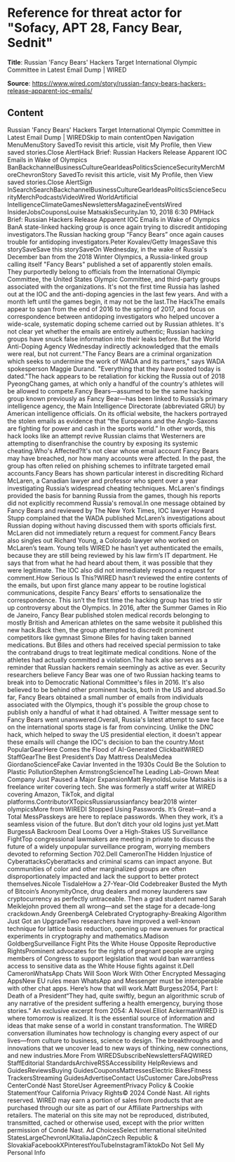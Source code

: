 # Reference for threat actor for "Sofacy, APT 28, Fancy Bear, Sednit"

**Title**: Russian 'Fancy Bears' Hackers Target International Olympic Committee in Latest Email Dump | WIRED

**Source**: https://www.wired.com/story/russian-fancy-bears-hackers-release-apparent-ioc-emails/

## Content
Russian 'Fancy Bears' Hackers Target International Olympic Committee in Latest Email Dump | WIREDSkip to main contentOpen Navigation MenuMenuStory SavedTo revisit this article, visit My Profile, then View saved stories.Close AlertHack Brief: Russian Hackers Release Apparent IOC Emails in Wake of Olympics BanBackchannelBusinessCultureGearIdeasPoliticsScienceSecurityMerchMoreChevronStory SavedTo revisit this article, visit My Profile, then View saved stories.Close AlertSign InSearchSearchBackchannelBusinessCultureGearIdeasPoliticsScienceSecurityMerchPodcastsVideoWired WorldArtificial IntelligenceClimateGamesNewslettersMagazineEventsWired InsiderJobsCouponsLouise MatsakisSecurityJan 10, 2018 6:30 PMHack Brief: Russian Hackers Release Apparent IOC Emails in Wake of Olympics BanA state-linked hacking group is once again trying to discredit antidoping investigators.The Russian hacking group “Fancy Bears” once again causes trouble for antidoping investigators.Peter Kovalev/Getty ImagesSave this storySaveSave this storySaveOn Wednesday, in the wake of Russia's December ban from the 2018 Winter Olympics, a Russia-linked group calling itself "Fancy Bears" published a set of apparently stolen emails. They purportedly belong to officials from the International Olympic Committee, the United States Olympic Committee, and third-party groups associated with the organizations. It's not the first time Russia has lashed out at the IOC and the anti-doping agencies in the last few years. And with a month left until the games begin, it may not be the last.The HackThe emails appear to span from the end of 2016 to the spring of 2017, and focus on correspondence between antidoping investigators who helped uncover a wide-scale, systematic doping scheme carried out by Russian athletes. It's not clear yet whether the emails are entirely authentic; Russian hacking groups have snuck false information into their leaks before. But the World Anti-Doping Agency Wednesday indirectly acknowledged that the emails were real, but not current."The Fancy Bears are a criminal organization which seeks to undermine the work of WADA and its partners," says WADA spokesperson Maggie Durand. "Everything that they have posted today is dated."The hack appears to be retaliation for kicking the Russia out of 2018 PyeongChang games, at which only a handful of the country's athletes will be allowed to compete.Fancy Bears—assumed to be the same hacking group known previously as Fancy Bear—has been linked to Russia’s primary intelligence agency, the Main Intelligence Directorate (abbreviated GRU) by American intelligence officials. On its official website, the hackers portrayed the stolen emails as evidence that “the Europeans and the Anglo-Saxons are fighting for power and cash in the sports world.” In other words, this hack looks like an attempt revive Russian claims that Westerners are attempting to disenfranchise the country by exposing its systemic cheating.Who's Affected?It's not clear whose email account Fancy Bears may have breached, nor how many accounts were affected. In the past, the group has often relied on phishing schemes to infiltrate targeted email accounts.Fancy Bears has shown particular interest in discrediting Richard McLaren, a Canadian lawyer and professor who spent over a year investigating Russia’s widespread cheating techniques. McLaren's findings provided the basis for banning Russia from the games, though his reports did not explicitly recommend Russia's removal.In one message obtained by Fancy Bears and reviewed by The New York Times, IOC lawyer Howard Stupp complained that the WADA published McLaren’s investigations about Russian doping without having discussed them with sports officials first. McLaren did not immediately return a request for comment.Fancy Bears also singles out Richard Young, a Colorado lawyer who worked on McLaren’s team. Young tells WIRED he hasn’t yet authenticated the emails, because they are still being reviewed by his law firm’s IT department. He says that from what he had heard about them, it was possible that they were legitimate. The IOC also did not immediately respond a request for comment.How Serious Is This?WIRED hasn’t reviewed the entire contents of the emails, but upon first glance many appear to be routine logistical communications, despite Fancy Bears' efforts to sensationalize the correspondence. This isn’t the first time the hacking group has tried to stir up controversy about the Olympics. In 2016, after the Summer Games in Rio de  Janeiro, Fancy Bear published stolen medical records belonging to mostly British and American athletes on the same website it published this new hack.Back then, the group attempted to discredit prominent competitors like gymnast Simone Biles for having taken banned medications. But Biles and others had received special permission to take the contraband drugs to treat legitimate medical conditions. None of the athletes had actually committed a violation.The hack also serves as a reminder that Russian hackers remain seemingly as active as ever. Security researchers believe Fancy Bear was one of two Russian hacking teams to break into to Democratic National Committee's files in 2016. It's also believed to be behind other prominent hacks, both in the US and abroad.So far, Fancy Bears obtained a small number of emails from individuals associated with the Olympics, though it's possible the group chose to publish only a handful of what it had obtained. A Twitter message sent to Fancy Bears went unanswered.Overall, Russia's latest attempt to save face on the international sports stage is far from convincing. Unlike the DNC hack, which helped to sway the US presidential election, it doesn't appear these emails will change the IOC's decision to ban the country.Most PopularGearHere Comes the Flood of AI-Generated ClickbaitWIRED StaffGearThe Best President’s Day Mattress DealsMedea GiordanoScienceFake Caviar Invented in the 1930s Could Be the Solution to Plastic PollutionStephen ArmstrongScienceThe Leading Lab-Grown Meat Company Just Paused a Major ExpansionMatt ReynoldsLouise Matsakis is a freelance writer covering tech. She was formerly a staff writer at WIRED covering Amazon, TikTok, and digital platforms.ContributorXTopicsRussiarussianfancy bear2018 winter olympicsMore from WIREDI Stopped Using Passwords. It’s Great—and a Total MessPasskeys are here to replace passwords. When they work, it’s a seamless vision of the future. But don’t ditch your old logins just yet.Matt BurgessA Backroom Deal Looms Over a High-Stakes US Surveillance FightTop congressional lawmakers are meeting in private to discuss the future of a widely unpopular surveillance program, worrying members devoted to reforming Section 702.Dell CameronThe Hidden Injustice of CyberattacksCyberattacks and criminal scams can impact anyone. But communities of color and other marginalized groups are often disproportionately impacted and lack the support to better protect themselves.Nicole TisdaleHow a 27-Year-Old Codebreaker Busted the Myth of Bitcoin’s AnonymityOnce, drug dealers and money launderers saw cryptocurrency as perfectly untraceable. Then a grad student named Sarah Meiklejohn proved them all wrong—and set the stage for a decade-long crackdown.Andy GreenbergA Celebrated Cryptography-Breaking Algorithm Just Got an UpgradeTwo researchers have improved a well-known technique for lattice basis reduction, opening up new avenues for practical experiments in cryptography and mathematics.Madison GoldbergSurveillance Fight Pits the White House Opposite Reproductive RightsProminent advocates for the rights of pregnant people are urging members of Congress to support legislation that would ban warrantless access to sensitive data as the White House fights against it.Dell CameronWhatsApp Chats Will Soon Work With Other Encrypted Messaging AppsNew EU rules mean WhatsApp and Messenger must be interoperable with other chat apps. Here’s how that will work.Matt Burgess2054, Part I: Death of a President“They had, quite swiftly, begun an algorithmic scrub of any narrative of the president suffering a health emergency, burying those stories.” An exclusive excerpt from 2054: A Novel.Elliot AckermanWIRED is where tomorrow is realized. It is the essential source of information and ideas that make sense of a world in constant transformation. The WIRED conversation illuminates how technology is changing every aspect of our lives—from culture to business, science to design. The breakthroughs and innovations that we uncover lead to new ways of thinking, new connections, and new industries.More From WIREDSubscribeNewslettersFAQWIRED StaffEditorial StandardsArchiveRSSAccessibility HelpReviews and GuidesReviewsBuying GuidesCouponsMattressesElectric BikesFitness TrackersStreaming GuidesAdvertiseContact UsCustomer CareJobsPress CenterCondé Nast StoreUser AgreementPrivacy Policy & Cookie StatementYour California Privacy Rights© 2024 Condé Nast. All rights reserved. WIRED may earn a portion of sales from products that are purchased through our site as part of our Affiliate Partnerships with retailers. The material on this site may not be reproduced, distributed, transmitted, cached or otherwise used, except with the prior written permission of Condé Nast. Ad ChoicesSelect international siteUnited StatesLargeChevronUKItaliaJapónCzech Republic & SlovakiaFacebookXPinterestYouTubeInstagramTiktokDo Not Sell My Personal Info